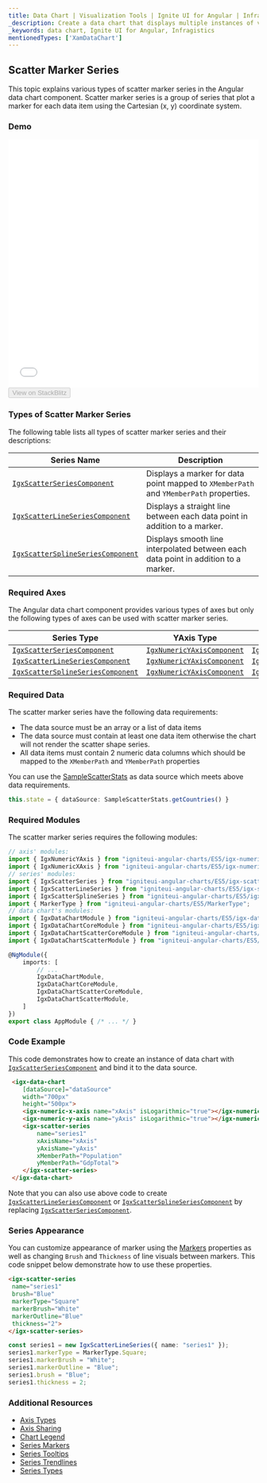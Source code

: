```yaml
---
title: Data Chart | Visualization Tools | Ignite UI for Angular | Infragistics | Scatter Marker
_description: Create a data chart that displays multiple instances of visual elements in the same plot area in order to create composite chart views.
_keywords: data chart, Ignite UI for Angular, Infragistics
mentionedTypes: ['XamDataChart']
---
```


## Scatter Marker Series

This topic explains various types of scatter marker series in the Angular data chart component. Scatter marker series is a group of series that plot a marker for each data item using the Cartesian (x, y) coordinate system.

### Demo

<div class="sample-container loading" style="height: 500px">
    <iframe id="data-chart-type-scatter-series-iframe" src='{environment:demosBaseUrl}/charts/data-chart-type-scatter-series' width="100%" height="100%" seamless frameBorder="0" onload="onXPlatSampleIframeContentLoaded(this);"></iframe>
</div>
<div>
    <button data-localize="stackblitz" disabled class="stackblitz-btn" data-iframe-id="data-chart-type-scatter-series-iframe" data-demos-base-url="{environment:demosBaseUrl}">View on StackBlitz
    </button>
</div>

<div class="divider--half"></div>

### Types of Scatter Marker Series

The following table lists all types of scatter marker series and their descriptions:

| Series Name                                                                                                       | Description                                                                            |
| ----------------------------------------------------------------------------------------------------------------- | -------------------------------------------------------------------------------------- |
| [`IgxScatterSeriesComponent`](/angular-apis/typescript/latest/classes/igxscatterseriescomponent.html)             | Displays a marker for data point mapped to `XMemberPath` and `YMemberPath` properties. |
| [`IgxScatterLineSeriesComponent`](/angular-apis/typescript/latest/classes/igxscatterlineseriescomponent.html)     | Displays a straight line between each data point in addition to a marker.              |
| [`IgxScatterSplineSeriesComponent`](/angular-apis/typescript/latest/classes/igxscattersplineseriescomponent.html) | Displays smooth line interpolated between each data point in addition to a marker.     |

### Required Axes

The Angular data chart component provides various types of axes but only the following types of axes can be used with scatter marker series.

| Series Type                                                                                                       | YAxis Type                                                                                          | XAxis Type                                                                                          |
| ----------------------------------------------------------------------------------------------------------------- | --------------------------------------------------------------------------------------------------- | --------------------------------------------------------------------------------------------------- |
| [`IgxScatterSeriesComponent`](/angular-apis/typescript/latest/classes/igxscatterseriescomponent.html)             | [`IgxNumericYAxisComponent`](/angular-apis/typescript/latest/classes/igxnumericyaxiscomponent.html) | [`IgxNumericXAxisComponent`](/angular-apis/typescript/latest/classes/igxnumericxaxiscomponent.html) |
| [`IgxScatterLineSeriesComponent`](/angular-apis/typescript/latest/classes/igxscatterlineseriescomponent.html)     | [`IgxNumericYAxisComponent`](/angular-apis/typescript/latest/classes/igxnumericyaxiscomponent.html) | [`IgxNumericXAxisComponent`](/angular-apis/typescript/latest/classes/igxnumericxaxiscomponent.html) |
| [`IgxScatterSplineSeriesComponent`](/angular-apis/typescript/latest/classes/igxscattersplineseriescomponent.html) | [`IgxNumericYAxisComponent`](/angular-apis/typescript/latest/classes/igxnumericyaxiscomponent.html) | [`IgxNumericXAxisComponent`](/angular-apis/typescript/latest/classes/igxnumericxaxiscomponent.html) |

### Required Data

The scatter marker series have the following data requirements:

-   The data source must be an array or a list of data items
-   The data source must contain at least one data item otherwise the chart will not render the scatter shape series.
-   All data items must contain 2 numeric data columns which should be mapped to the `XMemberPath` and `YMemberPath` properties

You can use the [SampleScatterStats](datachart_data_sources_stats.md) as data source which meets above data requirements.

```ts
this.state = { dataSource: SampleScatterStats.getCountries() }
```

### Required Modules

The scatter marker series requires the following modules:

```ts
// axis' modules:
import { IgxNumericYAxis } from "igniteui-angular-charts/ES5/igx-numeric-y-axis";
import { IgxNumericXAxis } from "igniteui-angular-charts/ES5/igx-numeric-x-axis";
// series' modules:
import { IgxScatterSeries } from "igniteui-angular-charts/ES5/igx-scatter-series";
import { IgxScatterLineSeries } from "igniteui-angular-charts/ES5/igx-scatter-line-series";
import { IgxScatterSplineSeries } from "igniteui-angular-charts/ES5/igx-scatter-spline-series";
import { MarkerType } from "igniteui-angular-charts/ES5/MarkerType";
// data chart's modules:
import { IgxDataChartModule } from "igniteui-angular-charts/ES5/igx-data-chart-module";
import { IgxDataChartCoreModule } from "igniteui-angular-charts/ES5/igx-data-chart-core-module";
import { IgxDataChartScatterCoreModule } from "igniteui-angular-charts/ES5/igx-data-chart-scatter-core-module";
import { IgxDataChartScatterModule } from "igniteui-angular-charts/ES5/igx-data-chart-scatter-module";

@NgModule({
    imports: [
        // ...
        IgxDataChartModule,
        IgxDataChartCoreModule,
        IgxDataChartScatterCoreModule,
        IgxDataChartScatterModule,
    ]
})
export class AppModule { /* ... */ }
```

### Code Example

This code demonstrates how to create an instance of data chart with [`IgxScatterSeriesComponent`](/angular-apis/typescript/latest/classes/igxscatterseriescomponent.html) and bind it to the data source.

```html
 <igx-data-chart
    [dataSource]="dataSource"
    width="700px"
    height="500px">
    <igx-numeric-x-axis name="xAxis" isLogarithmic="true"></igx-numeric-x-axis>
    <igx-numeric-y-axis name="yAxis" isLogarithmic="true"></igx-numeric-y-axis>
    <igx-scatter-series
        name="series1"
        xAxisName="xAxis"
        yAxisName="yAxis"
        xMemberPath="Population"
        yMemberPath="GdpTotal">
    </igx-scatter-series>
 </igx-data-chart>
```

Note that you can also use above code to create [`IgxScatterLineSeriesComponent`](/angular-apis/typescript/latest/classes/igxscatterlineseriescomponent.html) or [`IgxScatterSplineSeriesComponent`](/angular-apis/typescript/latest/classes/igxscattersplineseriescomponent.html) by replacing [`IgxScatterSeriesComponent`](/angular-apis/typescript/latest/classes/igxscatterseriescomponent.html).

### Series Appearance

You can customize appearance of marker using the [Markers](datachart_series_markers.md) properties as well as changing `Brush` and `Thickness` of line visuals between markers. This code snippet below demonstrate how to use these properties.

```html
<igx-scatter-series
 name="series1"
 brush="Blue"
 markerType="Square"
 markerBrush="White"
 markerOutline="Blue"
 thickness="2">
</igx-scatter-series>
```

```ts
const series1 = new IgxScatterLineSeries({ name: "series1" });
series1.markerType = MarkerType.Square;
series1.markerBrush = "White";
series1.markerOutline = "Blue";
series1.brush = "Blue";
series1.thickness = 2;
```

### Additional Resources

-   [Axis Types](datachart_axis_types.md)
-   [Axis Sharing](datachart_axis_sharing.md)
-   [Chart Legend](datachart_chart_legends.md)
-   [Series Markers](datachart_series_markers.md)
-   [Series Tooltips](datachart_series_tooltips.md)
-   [Series Trendlines](datachart_series_trendlines.md)
-   [Series Types](datachart_series_types.md)
